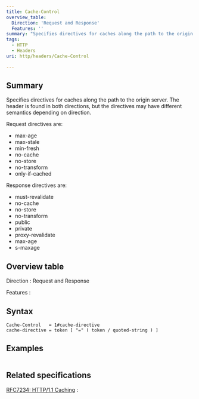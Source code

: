 ```yaml
---
title: Cache-Control
overview_table:
  Direction: 'Request and Response'
  Features: ''
summary: "Specifies directives for caches along the path to the origin server. The header is found in both directions, but the directives may have different semantics depending on direction.\n"
tags:
  - HTTP
  - Headers
uri: http/headers/Cache-Control

---
```

## <span>Summary</span>

Specifies directives for caches along the path to the origin server. The header is found in both directions, but the directives may have different semantics depending on direction.

Request directives are:

-   max-age
-   max-stale
-   min-fresh
-   no-cache
-   no-store
-   no-transform
-   only-if-cached

Response directives are:

-   must-revalidate
-   no-cache
-   no-store
-   no-transform
-   public
-   private
-   proxy-revalidate
-   max-age
-   s-maxage

## <span>Overview table</span>

Direction
:   Request and Response

Features
:

## <span>Syntax</span>

    Cache-Control   = 1#cache-directive
    cache-directive = token [ "=" ( token / quoted-string ) ]

## <span>Examples</span>

``` html

```

## <span>Related specifications</span>

[RFC7234: HTTP/1.1 Caching](http://tools.ietf.org/html/rfc7234#section-5.2)
:

